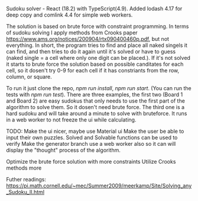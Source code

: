 Sudoku solver - React (18.2) with TypeScript(4.9). Added lodash 4.17 for deep copy and comlink 4.4 for simple web workers.

The solution is based on brute force with constraint programming. In terms of sudoku solving I apply methods from Crooks paper https://www.ams.org/notices/200904/rtx090400460p.pdf, but not everything.
In short, the program tries to find and place all naked singels it can find, and then tries to do it again until it's solved or have to guess (naked single = a cell where only one digit can be placed.).
If it's not solved it starts to brute force the solution based on possible canditates for each cell, so it dosen't try 0-9 for each cell if it has constriants from the row, column, or square.

To run it just clone the repo, _npm run install_, _npm run start_. (You can run the tests with _npm run test_). There are three examples, the first two (Board 1 and Board 2) are easy sudokus that only
needs to use the first part of the algorithm to solve them. So it dosen't need brute force. The third one is a hard sudoku and will take around a minute to solve with bruteforce. It runs in a web worker
to not freeze the ui while calculating.

TODO:
Make the ui nicer, maybe use Material ui
Make the user be able to input their own puzzles. Solved and Solvable functions can be used to verify
Make the generator branch use a web worker also so it can will display the "thought" process of the algorithm.

Optimize the brute force solution with more constraints
Utilize Crooks methods more



Futher readings:
https://pi.math.cornell.edu/~mec/Summer2009/meerkamp/Site/Solving_any_Sudoku_II.html
